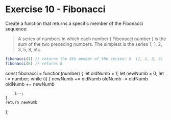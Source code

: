 # Exercise 10 - Fibonacci

Create a function that returns a specific member of the Fibonacci sequence:

> A series of numbers in which each number ( Fibonacci number ) is the sum of the two preceding numbers. The simplest is the series 1, 1, 2, 3, 5, 8, etc.

```javascript
fibonacci(4) // returns the 4th member of the series: 3  (1, 1, 2, 3)
fibonacci(6) // returns 8
```
const fibonacci = function(number) {
    let oldNumb = 1;
    let newNumb = 0;
    let i = number;
    while (i) {
        newNumb += oldNumb
        oldNumb -= oldNumb 
        oldNumb += newNumb 

        i--;
    }
    return newNumb
};
